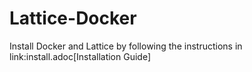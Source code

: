 # Lattice-Docker



Install Docker and Lattice by following the instructions in link:install.adoc[Installation Guide]

